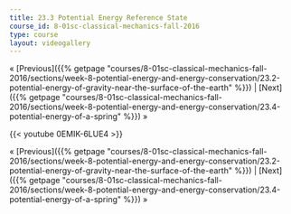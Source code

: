 ```yaml
---
title: 23.3 Potential Energy Reference State
course_id: 8-01sc-classical-mechanics-fall-2016
type: course
layout: videogallery
---
```

« [Previous]({{% getpage "courses/8-01sc-classical-mechanics-fall-2016/sections/week-8-potential-energy-and-energy-conservation/23.2-potential-energy-of-gravity-near-the-surface-of-the-earth" %}}) | [Next]({{% getpage "courses/8-01sc-classical-mechanics-fall-2016/sections/week-8-potential-energy-and-energy-conservation/23.4-potential-energy-of-a-spring" %}}) »

{{< youtube 0EMIK-6LUE4 >}}

« [Previous]({{% getpage "courses/8-01sc-classical-mechanics-fall-2016/sections/week-8-potential-energy-and-energy-conservation/23.2-potential-energy-of-gravity-near-the-surface-of-the-earth" %}}) | [Next]({{% getpage "courses/8-01sc-classical-mechanics-fall-2016/sections/week-8-potential-energy-and-energy-conservation/23.4-potential-energy-of-a-spring" %}}) »